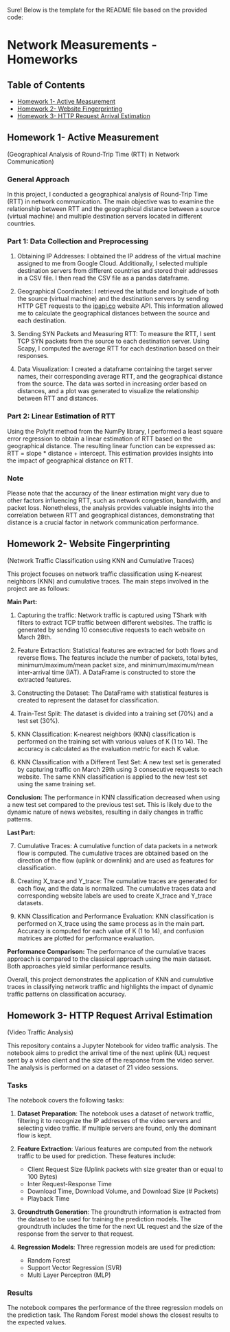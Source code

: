 Sure! Below is the template for the README file based on the provided code:

# Network Measurements - Homeworks

## Table of Contents

- [Homework 1- Active Measurement](#Homework1-ActiveMeasurement)
- [Homework 2- Website Fingerprinting](#Homework2-WebsiteFingerprinting)
- [Homework 3- HTTP Request Arrival Estimation](#Homework3-HTTPRequestArrivalEstimation)


## Homework 1- Active Measurement

(Geographical Analysis of Round-Trip Time (RTT) in Network Communication)


### General Approach
In this project, I conducted a geographical analysis of Round-Trip Time (RTT) in network communication. The main objective was to examine the relationship between RTT and the geographical distance between a source (virtual machine) and multiple destination servers located in different countries.

### Part 1: Data Collection and Preprocessing
1. Obtaining IP Addresses: I obtained the IP address of the virtual machine assigned to me from Google Cloud. Additionally, I selected multiple destination servers from different countries and stored their addresses in a CSV file. I then read the CSV file as a pandas dataframe.

2. Geographical Coordinates: I retrieved the latitude and longitude of both the source (virtual machine) and the destination servers by sending HTTP GET requests to the [ipapi.co](https://ipapi.co/) website API. This information allowed me to calculate the geographical distances between the source and each destination.

3. Sending SYN Packets and Measuring RTT: To measure the RTT, I sent TCP SYN packets from the source to each destination server. Using Scapy, I computed the average RTT for each destination based on their responses.

4. Data Visualization: I created a dataframe containing the target server names, their corresponding average RTT, and the geographical distance from the source. The data was sorted in increasing order based on distances, and a plot was generated to visualize the relationship between RTT and distances.

### Part 2: Linear Estimation of RTT
Using the Polyfit method from the NumPy library, I performed a least square error regression to obtain a linear estimation of RTT based on the geographical distance. The resulting linear function can be expressed as: RTT = slope * distance + intercept. This estimation provides insights into the impact of geographical distance on RTT.

### Note
Please note that the accuracy of the linear estimation might vary due to other factors influencing RTT, such as network congestion, bandwidth, and packet loss. Nonetheless, the analysis provides valuable insights into the correlation between RTT and geographical distances, demonstrating that distance is a crucial factor in network communication performance.


## Homework 2- Website Fingerprinting 

(Network Traffic Classification using KNN and Cumulative Traces)

This project focuses on network traffic classification using K-nearest neighbors (KNN) and cumulative traces. The main steps involved in the project are as follows:

**Main Part:**

1. Capturing the traffic: Network traffic is captured using TShark with filters to extract TCP traffic between different websites. The traffic is generated by sending 10 consecutive requests to each website on March 28th.

2. Feature Extraction: Statistical features are extracted for both flows and reverse flows. The features include the number of packets, total bytes, minimum/maximum/mean packet size, and minimum/maximum/mean inter-arrival time (IAT). A DataFrame is constructed to store the extracted features.

3. Constructing the Dataset: The DataFrame with statistical features is created to represent the dataset for classification.

4. Train-Test Split: The dataset is divided into a training set (70%) and a test set (30%).

5. KNN Classification: K-nearest neighbors (KNN) classification is performed on the training set with various values of K (1 to 14). The accuracy is calculated as the evaluation metric for each K value.

6. KNN Classification with a Different Test Set: A new test set is generated by capturing traffic on March 29th using 3 consecutive requests to each website. The same KNN classification is applied to the new test set using the same training set.

**Conclusion:** The performance in KNN classification decreased when using a new test set compared to the previous test set. This is likely due to the dynamic nature of news websites, resulting in daily changes in traffic patterns.

**Last Part:**

7. Cumulative Traces: A cumulative function of data packets in a network flow is computed. The cumulative traces are obtained based on the direction of the flow (uplink or downlink) and are used as features for classification.

8. Creating X_trace and Y_trace: The cumulative traces are generated for each flow, and the data is normalized. The cumulative traces data and corresponding website labels are used to create X_trace and Y_trace datasets.

9. KNN Classification and Performance Evaluation: KNN classification is performed on X_trace using the same process as in the main part. Accuracy is computed for each value of K (1 to 14), and confusion matrices are plotted for performance evaluation.

**Performance Comparison:** The performance of the cumulative traces approach is compared to the classical approach using the main dataset. Both approaches yield similar performance results.

Overall, this project demonstrates the application of KNN and cumulative traces in classifying network traffic and highlights the impact of dynamic traffic patterns on classification accuracy.


## Homework 3- HTTP Request Arrival Estimation

(Video Traffic Analysis)

This repository contains a Jupyter Notebook for video traffic analysis. The notebook aims to predict the arrival time of the next uplink (UL) request sent by a video client and the size of the response from the video server. The analysis is performed on a dataset of 21 video sessions.

### Tasks
The notebook covers the following tasks:

1. **Dataset Preparation**: The notebook uses a dataset of network traffic, filtering it to recognize the IP addresses of the video servers and selecting video traffic. If multiple servers are found, only the dominant flow is kept.

2. **Feature Extraction**: Various features are computed from the network traffic to be used for prediction. These features include:
   - Client Request Size (Uplink packets with size greater than or equal to 100 Bytes)
   - Inter Request-Response Time
   - Download Time, Download Volume, and Download Size (# Packets)
   - Playback Time

3. **Groundtruth Generation**: The groundtruth information is extracted from the dataset to be used for training the prediction models. The groundtruth includes the time for the next UL request and the size of the response from the server to that request.

4. **Regression Models**: Three regression models are used for prediction:
   - Random Forest
   - Support Vector Regression (SVR)
   - Multi Layer Perceptron (MLP)

### Results
The notebook compares the performance of the three regression models on the prediction task. The Random Forest model shows the closest results to the expected values.
